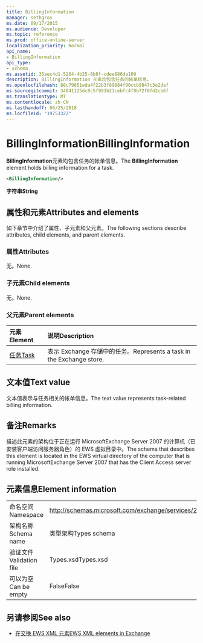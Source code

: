 ```yaml
---
title: BillingInformation
manager: sethgros
ms.date: 09/17/2015
ms.audience: Developer
ms.topic: reference
ms.prod: office-online-server
localization_priority: Normal
api_name:
- BillingInformation
api_type:
- schema
ms.assetid: 35aec4d1-5264-4b25-8b8f-cdee886da109
description: BillingInformation 元素均包含任务的帐单信息。
ms.openlocfilehash: 88c79851eda4f22b3f89084f90ccb9847c3e2daf
ms.sourcegitcommit: 34041125dc8c5f993b21cebfc4f8b72f0fd2cb6f
ms.translationtype: MT
ms.contentlocale: zh-CN
ms.lasthandoff: 06/25/2018
ms.locfileid: "19753322"
---
```

# <a name="billinginformation"></a><span data-ttu-id="447f2-103">BillingInformation</span><span class="sxs-lookup"><span data-stu-id="447f2-103">BillingInformation</span></span>

<span data-ttu-id="447f2-104">**BillingInformation**元素均包含任务的帐单信息。</span><span class="sxs-lookup"><span data-stu-id="447f2-104">The **BillingInformation** element holds billing information for a task.</span></span> 
  
```xml
<BillingInformation/>
```

 <span data-ttu-id="447f2-105">**字符串**</span><span class="sxs-lookup"><span data-stu-id="447f2-105">**String**</span></span>
## <a name="attributes-and-elements"></a><span data-ttu-id="447f2-106">属性和元素</span><span class="sxs-lookup"><span data-stu-id="447f2-106">Attributes and elements</span></span>

<span data-ttu-id="447f2-107">如下章节中介绍了属性、子元素和父元素。</span><span class="sxs-lookup"><span data-stu-id="447f2-107">The following sections describe attributes, child elements, and parent elements.</span></span>
  
### <a name="attributes"></a><span data-ttu-id="447f2-108">属性</span><span class="sxs-lookup"><span data-stu-id="447f2-108">Attributes</span></span>

<span data-ttu-id="447f2-109">无。</span><span class="sxs-lookup"><span data-stu-id="447f2-109">None.</span></span>
  
### <a name="child-elements"></a><span data-ttu-id="447f2-110">子元素</span><span class="sxs-lookup"><span data-stu-id="447f2-110">Child elements</span></span>

<span data-ttu-id="447f2-111">无。</span><span class="sxs-lookup"><span data-stu-id="447f2-111">None.</span></span>
  
### <a name="parent-elements"></a><span data-ttu-id="447f2-112">父元素</span><span class="sxs-lookup"><span data-stu-id="447f2-112">Parent elements</span></span>

|<span data-ttu-id="447f2-113">**元素**</span><span class="sxs-lookup"><span data-stu-id="447f2-113">**Element**</span></span>|<span data-ttu-id="447f2-114">**说明**</span><span class="sxs-lookup"><span data-stu-id="447f2-114">**Description**</span></span>|
|:-----|:-----|
|[<span data-ttu-id="447f2-115">任务</span><span class="sxs-lookup"><span data-stu-id="447f2-115">Task</span></span>](task.md) <br/> |<span data-ttu-id="447f2-116">表示 Exchange 存储中的任务。</span><span class="sxs-lookup"><span data-stu-id="447f2-116">Represents a task in the Exchange store.</span></span>  <br/> |
   
## <a name="text-value"></a><span data-ttu-id="447f2-117">文本值</span><span class="sxs-lookup"><span data-stu-id="447f2-117">Text value</span></span>

<span data-ttu-id="447f2-118">文本值表示与任务相关的帐单信息。</span><span class="sxs-lookup"><span data-stu-id="447f2-118">The text value represents task-related billing information.</span></span>
  
## <a name="remarks"></a><span data-ttu-id="447f2-119">备注</span><span class="sxs-lookup"><span data-stu-id="447f2-119">Remarks</span></span>

<span data-ttu-id="447f2-120">描述此元素的架构位于正在运行 MicrosoftExchange Server 2007 的计算机（已安装客户端访问服务器角色）的 EWS 虚拟目录中。</span><span class="sxs-lookup"><span data-stu-id="447f2-120">The schema that describes this element is located in the EWS virtual directory of the computer that is running MicrosoftExchange Server 2007 that has the Client Access server role installed.</span></span>
  
## <a name="element-information"></a><span data-ttu-id="447f2-121">元素信息</span><span class="sxs-lookup"><span data-stu-id="447f2-121">Element information</span></span>

|||
|:-----|:-----|
|<span data-ttu-id="447f2-122">命名空间</span><span class="sxs-lookup"><span data-stu-id="447f2-122">Namespace</span></span>  <br/> |http://schemas.microsoft.com/exchange/services/2006/types  <br/> |
|<span data-ttu-id="447f2-123">架构名称</span><span class="sxs-lookup"><span data-stu-id="447f2-123">Schema name</span></span>  <br/> |<span data-ttu-id="447f2-124">类型架构</span><span class="sxs-lookup"><span data-stu-id="447f2-124">Types schema</span></span>  <br/> |
|<span data-ttu-id="447f2-125">验证文件</span><span class="sxs-lookup"><span data-stu-id="447f2-125">Validation file</span></span>  <br/> |<span data-ttu-id="447f2-126">Types.xsd</span><span class="sxs-lookup"><span data-stu-id="447f2-126">Types.xsd</span></span>  <br/> |
|<span data-ttu-id="447f2-127">可以为空</span><span class="sxs-lookup"><span data-stu-id="447f2-127">Can be empty</span></span>  <br/> |<span data-ttu-id="447f2-128">False</span><span class="sxs-lookup"><span data-stu-id="447f2-128">False</span></span>  <br/> |
   
## <a name="see-also"></a><span data-ttu-id="447f2-129">另请参阅</span><span class="sxs-lookup"><span data-stu-id="447f2-129">See also</span></span>



- [<span data-ttu-id="447f2-130">在交换 EWS XML 元素</span><span class="sxs-lookup"><span data-stu-id="447f2-130">EWS XML elements in Exchange</span></span>](ews-xml-elements-in-exchange.md)

